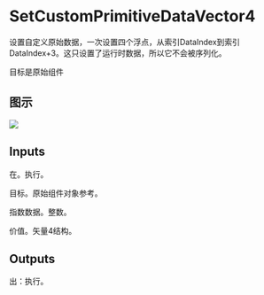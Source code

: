 # SetCustomPrimitiveDataVector4

设置自定义原始数据，一次设置四个浮点，从索引DataIndex到索引DataIndex+3。这只设置了运行时数据，所以它不会被序列化。

目标是原始组件

## 图示

![]($-20221218-20380911.png)

## Inputs

在。执行。

目标。原始组件对象参考。

指数数据。整数。

价值。矢量4结构。  

## Outputs

出：执行。
